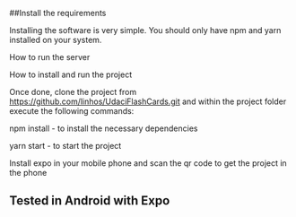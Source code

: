 ##Install the requirements

Installing the software is very simple. You should only have npm and yarn installed on your system.

How to run the server


How to install and run the project

Once done, clone the project from https://github.com/linhos/UdaciFlashCards.git and within the project folder execute the following commands:

npm install - to install the necessary dependencies

yarn start - to start the project

Install expo in your mobile phone and scan the qr code to get the project in the phone


## Tested in Android with Expo

